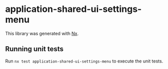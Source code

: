 # application-shared-ui-settings-menu

This library was generated with [Nx](https://nx.dev).

## Running unit tests

Run `nx test application-shared-ui-settings-menu` to execute the unit tests.

